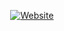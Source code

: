 <p align="center">
<a href="https://Genix.github.io"><img title="Website" src="https://img.shields.io/badge/Click Here-To Visit-yellow?style=for-the-badge&logo=Website"></a>
</p>
